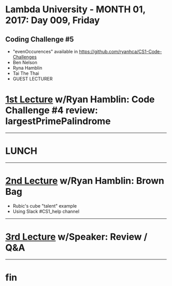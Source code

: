 # Lambda University - MONTH 01, 2017: Day 009, Friday
## Coding Challenge #5
- "evenOccurences" available in https://github.com/ryanhca/CS1-Code-Challenges
- Ben Nelson
- Ryna Hamblin
- Tai The Thai
- GUEST LECTURER
# [1st Lecture](https://youtu.be/F0y2sJHQzzs) w/Ryan Hamblin: Code Challenge #4 review: largestPrimePalindrome

***
# LUNCH
***

# [2nd Lecture](NO_VIDEO) w/Ryan Hamblin: Brown Bag
- Rubic's cube "talent" example
- Using Slack #CS1_help channel

***

# [3rd Lecture](URL) w/Speaker: Review / Q&A

***

# fin
